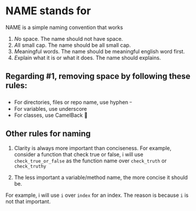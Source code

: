 # NAME stands for

NAME is a simple naming convention that works

1. *N*o space. The name should not have space. 
2. *A*ll small cap. The name should be all small cap.
3. *M*eaningful words. The name should be meaningful english word first. 
4. *E*xplain what it is or what it does. The name should explains.

## Regarding #1, removing space by following these rules: 

- For directories, files or repo name, use hyphen ᠆
- For variables, use underscore 
- For classes, use CamelBack 🐫
  

## Other rules for naming 

1. Clarity is always more important than conciseness. For example, consider a function that check true or false, i will use `check_true_or_false` as the function name over `check_truth` or `check_truthy`

2. The less important a variable/method name, the more concise it should be. 

For example, i will use `i` over `index` for an index. The reason is because `i` is not that important. 

